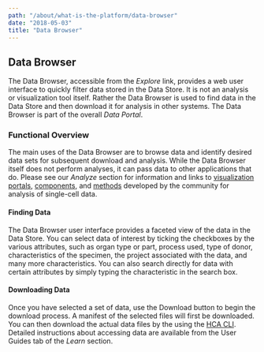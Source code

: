 ```yaml
---
path: "/about/what-is-the-platform/data-browser"
date: "2018-05-03"
title: "Data Browser"
---
```


## Data Browser
The Data Browser, accessible from the *Explore* link, provides a web user interface to quickly filter data stored in the Data Store. It is not an analysis or visualization tool itself. Rather the Data Browser is used to find data in the Data Store and then download it for analysis in other systems. The Data Browser is part of the overall *Data Portal*.

### Functional Overview
The main uses of the Data Browser are to browse data and identify desired data sets for subsequent download and analysis. While the Data Browser itself does not perform analyses, it can pass data to other applications that do. Please see our *Analyze* section for information and links to [visualization portals](/analyze/portals/visualization-portals), [components](/analyze/visualization-components/visualization-components), and [methods](/analyze/methods/methods) developed by the community for analysis of single-cell data. 

#### Finding Data
The Data Browser user interface provides a faceted view of the data in the Data Store. You can select data of interest by ticking the checkboxes by the various attributes, such as organ type or part, process used, type of donor, characteristics of the specimen, the project associated with the data, and many more characteristics. You can also search directly for data with certain attributes by simply typing the characteristic in the search box.

#### Downloading Data
Once you have selected a set of data, use the Download button to begin the download process. A manifest of the selected files will first be downloaded. You can then download the actual data files by the using the [HCA CLI](/learn/userguides/accessing-data/using-the-cli-to-access-data). Detailed instructions about accessing data are available from the User Guides tab of the *Learn* section.
